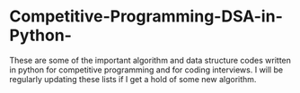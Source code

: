 # Competitive-Programming-DSA-in-Python-
These are some of the important algorithm and data structure codes written in python for competitive programming and for coding interviews. I will be regularly updating these lists if I get a hold of some new algorithm.
